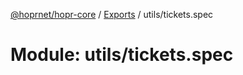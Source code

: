 [@hoprnet/hopr-core](../README.md) / [Exports](../modules.md) / utils/tickets.spec

# Module: utils/tickets.spec
